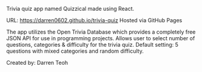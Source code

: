 Trivia quiz app named Quizzical made using React.

URL: https://darren0602.github.io/trivia-quiz
Hosted via GitHub Pages

The app utilizes the Open Trivia Database which provides 
a completely free JSON API for use in programming projects.
Allows user to select number of questions, categories & difficulty for the trivia quiz.
Default setting: 5 questions with mixed categories and random difficulty.

Created by: Darren Teoh